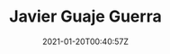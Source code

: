 ---
title: "Javier Guaje Guerra"
date: 2021-01-20T00:40:57Z
position : 'Researcher'
description : "More about Javier"
image : '/images/avatar/javier.jpg'
tags : ['contributor']
draft: false

---
